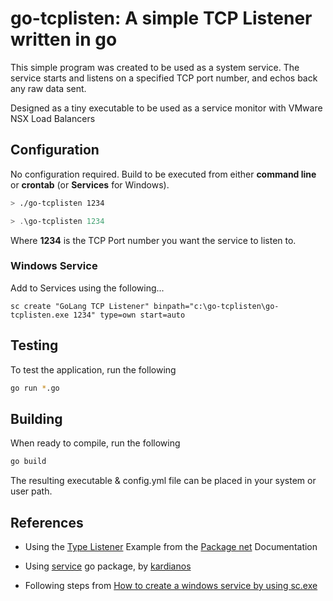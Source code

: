 # go-tcplisten: A simple TCP Listener written in go

This simple program was created to be used as a system service. The service starts and listens on a specified TCP port number, and echos back any raw data sent.

Designed as a tiny executable to be used as a service monitor with VMware NSX Load Balancers

## Configuration

No configuration required. Build to be executed from either **command line** or **crontab** (or **Services** for Windows).

```bash
> ./go-tcplisten 1234
```

```powershell
> .\go-tcplisten 1234
```

Where **1234** is the TCP Port number you want the service to listen to.

### Windows Service

Add to Services using the following...

```batch
sc create "GoLang TCP Listener" binpath="c:\go-tcplisten\go-tcplisten.exe 1234" type=own start=auto
```

## Testing

To test the application, run the following

```bash
go run *.go
```

## Building

When ready to compile, run the following

```bash
go build
```

The resulting executable & config.yml file can be placed in your system or user path.

## References

- Using the [Type Listener](https://golang.org/pkg/net/#example_Listener) Example from the [Package net](https://golang.org/pkg/net/) Documentation

- Using [service](https://github.com/kardianos/service) go package, by [kardianos](https://github.com/kardianos)

- Following steps from [How to create a windows service by using sc.exe](https://support.microsoft.com/en-us/help/251192/how-to-create-a-windows-service-by-using-sc-exe)